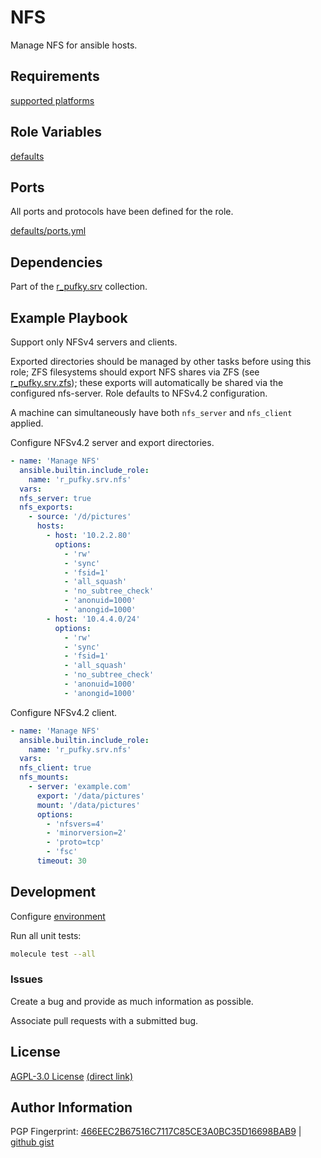 # NFS
Manage NFS for ansible hosts.

## Requirements
[supported platforms](https://github.com/r-pufky/ansible_nfs/blob/main/meta/main.yml)

## Role Variables
[defaults](https://github.com/r-pufky/ansible_nfs/tree/main/defaults)

## Ports
All ports and protocols have been defined for the role.

[defaults/ports.yml](https://github.com/r-pufky/ansible_nfs/blob/main/defaults/main/ports.yml)

## Dependencies
Part of the [r_pufky.srv](https://github.com/r-pufky/ansible_collection_srv)
collection.

## Example Playbook
Support only NFSv4 servers and clients.

Exported directories should be managed by other tasks before using this role;
ZFS filesystems should export NFS shares via ZFS (see [r_pufky.srv.zfs](https://github.com/r-pufky/ansible_zfs));
these exports will automatically be shared via the configured nfs-server. Role
defaults to NFSv4.2 configuration.

A machine can simultaneously have both `nfs_server` and `nfs_client` applied.

Configure NFSv4.2 server and export directories.
``` yaml
- name: 'Manage NFS'
  ansible.builtin.include_role:
    name: 'r_pufky.srv.nfs'
  vars:
  nfs_server: true
  nfs_exports:
    - source: '/d/pictures'
      hosts:
        - host: '10.2.2.80'
          options:
            - 'rw'
            - 'sync'
            - 'fsid=1'
            - 'all_squash'
            - 'no_subtree_check'
            - 'anonuid=1000'
            - 'anongid=1000'
        - host: '10.4.4.0/24'
          options:
            - 'rw'
            - 'sync'
            - 'fsid=1'
            - 'all_squash'
            - 'no_subtree_check'
            - 'anonuid=1000'
            - 'anongid=1000'
```

Configure NFSv4.2 client.
``` yaml
- name: 'Manage NFS'
  ansible.builtin.include_role:
    name: 'r_pufky.srv.nfs'
  vars:
  nfs_client: true
  nfs_mounts:
    - server: 'example.com'
      export: '/data/pictures'
      mount: '/data/pictures'
      options:
        - 'nfsvers=4'
        - 'minorversion=2'
        - 'proto=tcp'
        - 'fsc'
      timeout: 30
```

## Development
Configure [environment](https://github.com/r-pufky/ansible_collection_srv/blob/main/docs/dev/environment/README.md)

Run all unit tests:
``` bash
molecule test --all
```

### Issues
Create a bug and provide as much information as possible.

Associate pull requests with a submitted bug.

## License
[AGPL-3.0 License](https://www.tldrlegal.com/license/gnu-affero-general-public-license-v3-agpl-3-0)
 [(direct link)](https://github.com/r-pufky/ansible_nfs/blob/main/LICENSE)

## Author Information
PGP Fingerprint: [466EEC2B67516C7117C85CE3A0BC35D16698BAB9](https://keys.openpgp.org/vks/v1/by-fingerprint/466EEC2B67516C7117C85CE3A0BC35D16698BAB9)
| [github gist](https://gist.github.com/r-pufky/a8df36977c55b5bb20829267c4c49d22)
